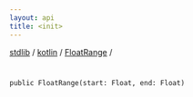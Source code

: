 ```yaml
---
layout: api
title: <init>
---
```

[stdlib](../../index.md) / [kotlin](../index.md) / [FloatRange](index.md) / [<init>](_init_.md)

# <init>

```
public FloatRange(start: Float, end: Float)
```
